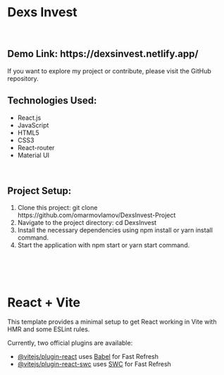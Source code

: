 <h1>Dexs Invest</h1>
</br>
<h2>Demo Link: https://dexsinvest.netlify.app/</h2>
 

If you want to explore my project or contribute, please visit the GitHub repository.
</br>
<h2>Technologies Used:</h2>
<ul>
<li>React.js</li>
<li>JavaScript</li>
<li>HTML5</li>
<li>CSS3</li>
<li>React-router</li>
<li>Material UI</li>
</ul>
</br>
<h2>Project Setup:</h2>
<ol>
  <li>Clone this project: git clone https://github.com/omarmovlamov/DexsInvest-Project</li>
  <li>Navigate to the project directory: cd DexsInvest</li>
  <li>Install the necessary dependencies using npm install or yarn install command.</li>
  <li>Start the application with npm start or yarn start command.</li>
</ol>


</br>
</br>
</br>


# React + Vite

This template provides a minimal setup to get React working in Vite with HMR and some ESLint rules.

Currently, two official plugins are available:

- [@vitejs/plugin-react](https://github.com/vitejs/vite-plugin-react/blob/main/packages/plugin-react/README.md) uses [Babel](https://babeljs.io/) for Fast Refresh
- [@vitejs/plugin-react-swc](https://github.com/vitejs/vite-plugin-react-swc) uses [SWC](https://swc.rs/) for Fast Refresh




